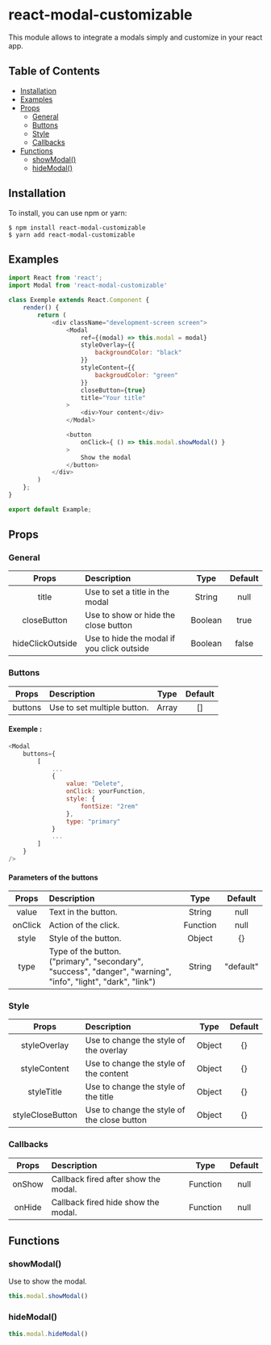 # react-modal-customizable <!-- omit in toc -->
This module allows to integrate a modals simply and customize in your react app.

## Table of Contents <!-- omit in toc -->

- [Installation](#installation)
- [Examples](#examples)
- [Props](#props)
  - [General](#general)
  - [Buttons](#buttons)
  - [Style](#style)
  - [Callbacks](#callbacks)
- [Functions](#functions)
  - [showModal()](#showmodal)
  - [hideModal()](#hidemodal)

## Installation
To install, you can use npm or yarn:
```
$ npm install react-modal-customizable
$ yarn add react-modal-customizable
```

## Examples
``` js
import React from 'react';
import Modal from 'react-modal-customizable'

class Exemple extends React.Component {
    render() {
        return (
            <div className="development-screen screen">
                <Modal
                    ref={(modal) => this.modal = modal}
                    styleOverlay={{
                        backgroundColor: "black"
                    }}
                    styleContent={{
                        backgroudColor: "green"
                    }}
                    closeButton={true}
                    title="Your title"
                >
                    <div>Your content</div>
                </Modal>

                <button
                    onClick={ () => this.modal.showModal() }
                >
                    Show the modal
                </button>
            </div>
        )
    };
}

export default Example;
```

## Props
### General
|      Props       | Description                                |  Type   | Default |
| :--------------: | :----------------------------------------- | :-----: | :-----: |
|      title       | Use to set a title in the modal            | String  |  null   |
|   closeButton    | Use to show or hide the close button       | Boolean |  true   |
| hideClickOutside | Use to hide the modal if you click outside | Boolean |  false  |

### Buttons
|  Props  | Description                 | Type  | Default |
| :-----: | :-------------------------- | :---: | :-----: |
| buttons | Use to set multiple button. | Array |   []    |

#### Exemple : <!-- omit in toc -->
``` js
<Modal
    buttons={
        [
            ...
            {
                value: "Delete",
                onClick: yourFunction,
                style: {
                    fontSize: "2rem"
                },
                type: "primary" 
            }
            ...
        ]
    }
/>
```
#### Parameters of the buttons <!-- omit in toc -->
|  Props  | Description                                                                                                         |   Type   |  Default  |
| :-----: | :------------------------------------------------------------------------------------------------------------------ | :------: | :-------: |
|  value  | Text in the button.                                                                                                 |  String  |   null    |
| onClick | Action of the click.                                                                                                | Function |   null    |
|  style  | Style of the button.                                                                                                |  Object  |    {}     |
|  type   | Type of the button. <br/> ("primary", "secondary", "success", "danger", "warning", "info", "light", "dark", "link") |  String  | "default" |


### Style
|      Props       | Description                                 |  Type  | Default |
| :--------------: | :------------------------------------------ | :----: | :-----: |
|   styleOverlay   | Use to change the style of the overlay      | Object |   {}    |
|   styleContent   | Use to change the style of the content      | Object |   {}    |
|    styleTitle    | Use to change the style of the title        | Object |   {}    |
| styleCloseButton | Use to change the style of the close button | Object |   {}    |


### Callbacks
| Props  | Description                          |   Type   | Default |
| :----: | :----------------------------------- | :------: | :-----: |
| onShow | Callback fired after show the modal. | Function |  null   |
| onHide | Callback fired hide show the modal.  | Function |  null   |

## Functions
### showModal()
Use to show the modal.
``` js
this.modal.showModal()
```

### hideModal()
``` js
this.modal.hideModal()
```